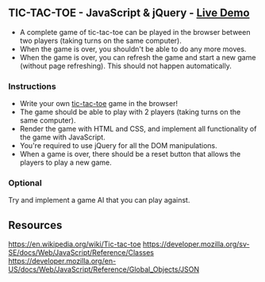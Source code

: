 ## TIC-TAC-TOE - JavaScript & jQuery - [Live Demo]( https://truptigaonkar.github.io/mandatory-js-2/)
* A complete game of tic-tac-toe can be played in the browser between two players (taking turns on the same computer).
* When the game is over, you shouldn't be able to do any more moves.
* When the game is over, you can refresh the game and start a new game (without page refreshing). This should not happen automatically.
### Instructions
* Write your own [tic-tac-toe](https://en.wikipedia.org/wiki/Tic-tac-toe) game in the browser!
* The game should be able to play with 2 players (taking turns on the same computer).
* Render the game with HTML and CSS, and implement all functionality of the game with JavaScript. 
* You're required to use jQuery for all the DOM manipulations.
* When a game is over, there should be a reset button that allows the players to play a new game.
### Optional
Try and implement a game AI that you can play against.
## Resources
https://en.wikipedia.org/wiki/Tic-tac-toe
https://developer.mozilla.org/sv-SE/docs/Web/JavaScript/Reference/Classes
https://developer.mozilla.org/en-US/docs/Web/JavaScript/Reference/Global_Objects/JSON

